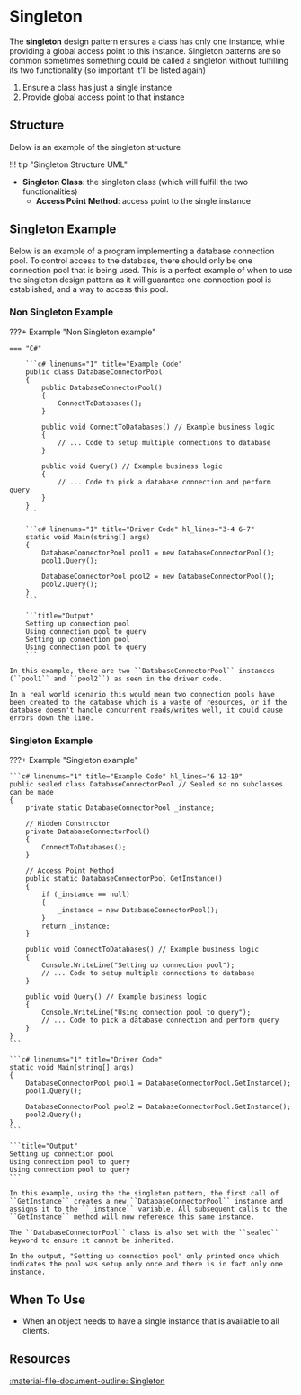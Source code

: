 # Singleton

The **singleton** design pattern ensures a class has only one instance, while providing a global access point to this instance. Singleton patterns are so common sometimes something could be called a singleton without fulfilling its two functionality (so important it'll be listed again)

1. Ensure a class has just a single instance
2. Provide global access point to that instance

## Structure

Below is an example of the singleton structure

!!! tip "Singleton Structure UML"
    <figure markdown>
        <!--
        -->
    </figure>

- **Singleton Class**: the singleton class (which will fulfill the two functionalities)
    - **Access Point Method**: access point to the single instance

## Singleton Example

Below is an example of a program implementing a database connection pool. To control access to the database, there should only be one connection pool that is being used. This is a perfect example of when to use the singleton design pattern as it will guarantee one connection pool is established, and a way to access this pool.

### Non Singleton Example

???+ Example "Non Singleton example"

    === "C#"

        ```c# linenums="1" title="Example Code"
        public class DatabaseConnectorPool
        {
            public DatabaseConnectorPool()
            {
                ConnectToDatabases();
            }

            public void ConnectToDatabases() // Example business logic
            { 
                // ... Code to setup multiple connections to database
            }

            public void Query() // Example business logic 
            { 
                // ... Code to pick a database connection and perform query
            }
        }
        ```

        ```c# linenums="1" title="Driver Code" hl_lines="3-4 6-7"
        static void Main(string[] args)
        {
            DatabaseConnectorPool pool1 = new DatabaseConnectorPool();
            pool1.Query();

            DatabaseConnectorPool pool2 = new DatabaseConnectorPool();
            pool2.Query();
        }
        ```

        ```title="Output"
        Setting up connection pool
        Using connection pool to query
        Setting up connection pool
        Using connection pool to query
        ```

    In this example, there are two ``DatabaseConnectorPool`` instances (``pool1`` and ``pool2``) as seen in the driver code. 

    In a real world scenario this would mean two connection pools have been created to the database which is a waste of resources, or if the database doesn't handle concurrent reads/writes well, it could cause errors down the line.

### Singleton Example 

???+ Example "Singleton example"

    ```c# linenums="1" title="Example Code" hl_lines="6 12-19"
    public sealed class DatabaseConnectorPool // Sealed so no subclasses can be made
    {
        private static DatabaseConnectorPool _instance;

        // Hidden Constructor
        private DatabaseConnectorPool()
        { 
            ConnectToDatabases();
        }

        // Access Point Method
        public static DatabaseConnectorPool GetInstance()
        {
            if (_instance == null)
            { 
                _instance = new DatabaseConnectorPool();
            }
            return _instance;
        }

        public void ConnectToDatabases() // Example business logic
        { 
            Console.WriteLine("Setting up connection pool");
            // ... Code to setup multiple connections to database
        }

        public void Query() // Example business logic 
        { 
            Console.WriteLine("Using connection pool to query");
            // ... Code to pick a database connection and perform query
        }
    }
    ```

    ```c# linenums="1" title="Driver Code"
    static void Main(string[] args)
    {
        DatabaseConnectorPool pool1 = DatabaseConnectorPool.GetInstance();
        pool1.Query();

        DatabaseConnectorPool pool2 = DatabaseConnectorPool.GetInstance();
        pool2.Query();
    }
    ```

    ```title="Output"
    Setting up connection pool
    Using connection pool to query
    Using connection pool to query
    ```

    In this example, using the the singleton pattern, the first call of ``GetInstance`` creates a new ``DatabaseConnectorPool`` instance and assigns it to the ``_instance`` variable. All subsequent calls to the ``GetInstance`` method will now reference this same instance.

    The ``DatabaseConnectorPool`` class is also set with the ``sealed`` keyword to ensure it cannot be inherited.

    In the output, "Setting up connection pool" only printed once which indicates the pool was setup only once and there is in fact only one instance.

## When To Use 

- When an object needs to have a single instance that is available to all clients.

## Resources

[:material-file-document-outline: Singleton](https://refactoring.guru/design-patterns/singleton)





